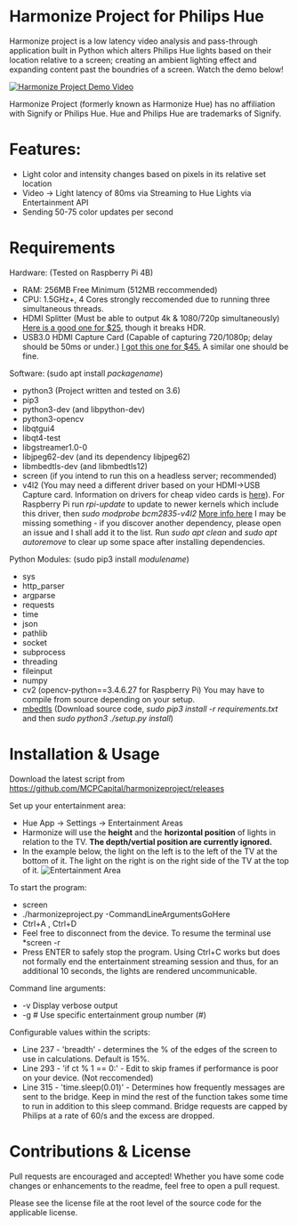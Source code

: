 Harmonize Project for Philips Hue 
============================
Harmonize project is a low latency video analysis and pass-through application built in Python which alters Philips Hue lights based on their location relative to a screen; creating an ambient lighting effect and expanding content past the boundries of a screen. Watch the demo below!

[![Harmonize Project Demo Video](http://img.youtube.com/vi/OkyUntgiYzQ/0.jpg)](http://www.youtube.com/watch?v=OkyUntgiYzQ "Harmonize Project Demo Video")

Harmonize Project (formerly known as Harmonize Hue) has no affiliation with Signify or Philips Hue. Hue and Philips Hue are trademarks of Signify.

# Features:
* Light color and intensity changes based on pixels in its relative set location
* Video -> Light latency of 80ms via Streaming to Hue Lights via Entertainment API
* Sending 50-75 color updates per second

# Requirements 
Hardware: (Tested on Raspberry Pi 4B)
* RAM: 256MB Free Minimum (512MB reccommended)
* CPU: 1.5GHz+, 4 Cores strongly reccomended due to running three simultaneous threads.
* HDMI Splitter (Must be able to output 4k & 1080/720p simultaneously) [Here is a good one for $25](https://www.amazon.com/gp/product/B07YTWV8PR/ref=ppx_yo_dt_b_search_asin_title?ie=UTF8&psc=1), though it breaks HDR.
* USB3.0 HDMI Capture Card (Capable of capturing 720/1080p; delay should be 50ms or under.) [I got this one for $45.](https://www.amazon.com/gp/product/B07Z7RNDBZ/ref=ppx_yo_dt_b_search_asin_title?ie=UTF8&psc=1) A similar one should be fine.

Software: (sudo apt install *packagename*)
* python3 (Project written and tested on 3.6)
* pip3
* python3-dev (and libpython-dev)
* python3-opencv
* libqtgui4
* libqt4-test
* libgstreamer1.0-0
* libjpeg62-dev (and its dependency libjpeg62)
* libmbedtls-dev (and libmbedtls12)
* screen (if you intend to run this on a headless server; recommended)
* v4l2 (You may need a different driver based on your HDMI->USB Capture card. Information on drivers for cheap video cards is [here](https://linuxtv.org/wiki/index.php/Easycap#Making_it_work_4)). For Raspberry Pi run *rpi-update* to update to newer kernels which include this driver, then *sudo modprobe bcm2835-v4l2*   [More info here](https://www.raspberrypi.org/forums/viewtopic.php?f=43&t=62364&sid=239323676f4f6952da3d5c38e2ac9575)
I may be missing something - if you discover another dependency, please open an issue and I shall add it to the list.
Run *sudo apt clean* and *sudo apt autoremove* to clear up some space after installing dependencies.

Python Modules: (sudo pip3 install *modulename*)
* sys
* http_parser
* argparse
* requests
* time
* json
* pathlib
* socket
* subprocess
* threading
* fileinput
* numpy
* cv2 (opencv-python==3.4.6.27 for Raspberry Pi) You may have to compile from source depending on your setup.
* [mbedtls](https://github.com/Synss/python-mbedtls/) (Download source code, *sudo pip3 install -r requirements.txt* and then *sudo python3 ./setup.py install*)

# Installation & Usage

Download the latest script from https://github.com/MCPCapital/harmonizeproject/releases

Set up your entertainment area:
* Hue App -> Settings -> Entertainment Areas
* Harmonize will use the **height** and the **horizontal position** of lights in relation to the TV. **The depth/vertial position are currently ignored.**
* In the example below, the light on the left is to the left of the TV at the bottom of it. The light on the right is on the right side of the TV at the top of it.
![Entertainment Area](http://harmonizeproject.matthewpilsbury.com/entarea.jpg)

To start the program:
* screen
* ./harmonizeproject.py -CommandLineArgumentsGoHere
* Ctrl+A , Ctrl+D
* Feel free to disconnect from the device. To resume the terminal use       *screen -r
* Press ENTER to safely stop the program. Using Ctrl+C works but does not formally end the entertainment streaming session and thus, for an additional 10 seconds, the lights are rendered uncommunicable.

Command line arguments:
* -v            Display verbose output
* -g #          Use specific entertainment group number (#)

Configurable values within the scripts:
* Line 237 - 'breadth' - determines the % of the edges of the screen to use in calculations. Default is 15%.
* Line 293 - 'if ct % 1 == 0:' - Edit to skip frames if performance is poor on your device. (Not reccomended)
* Line 315 - 'time.sleep(0.01)' - Determines how frequently messages are sent to the bridge. Keep in mind the rest of the function takes some time to run in addition to this sleep command. Bridge requests are capped by Philips at a rate of 60/s and the excess are dropped.

# Contributions & License

Pull requests are encouraged and accepted! Whether you have some code changes or enhancements to the readme, feel free to open a pull request.

Please see the license file at the root level of the source code for the applicable license.
